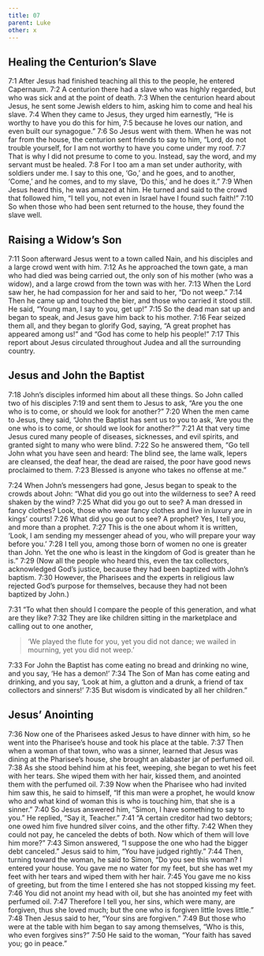 ```yaml
---
title: 07
parent: Luke
other: x
---
```


## Healing the Centurion’s Slave

<a name="7:1">7:1</a> After Jesus had finished teaching all this to the people, he entered Capernaum. <a name="7:2">7:2</a> A centurion there had a slave who was highly regarded, but who was sick and at the point of death. <a name="7:3">7:3</a> When the centurion heard about Jesus, he sent some Jewish elders to him, asking him to come and heal his slave. <a name="7:4">7:4</a> When they came to Jesus, they urged him earnestly, “He is worthy to have you do this for him, <a name="7:5">7:5</a> because he loves our nation, and even built our synagogue.” <a name="7:6">7:6</a> So Jesus went with them. When he was not far from the house, the centurion sent friends to say to him, “Lord, do not trouble yourself, for I am not worthy to have you come under my roof. <a name="7:7">7:7</a> That is why I did not presume to come to you. Instead, say the word, and my servant must be healed. <a name="7:8">7:8</a> For I too am a man set under authority, with soldiers under me. I say to this one, ‘Go,’ and he goes, and to another, ‘Come,’ and he comes, and to my slave, ‘Do this,’ and he does it.” <a name="7:9">7:9</a> When Jesus heard this, he was amazed at him. He turned and said to the crowd that followed him, “I tell you, not even in Israel have I found such faith!” <a name="7:10">7:10</a> So when those who had been sent returned to the house, they found the slave well.

## Raising a Widow’s Son

<a name="7:11">7:11</a> Soon afterward Jesus went to a town called Nain, and his disciples and a large crowd went with him. <a name="7:12">7:12</a> As he approached the town gate, a man who had died was being carried out, the only son of his mother (who was a widow), and a large crowd from the town was with her. <a name="7:13">7:13</a> When the Lord saw her, he had compassion for her and said to her, “Do not weep.” <a name="7:14">7:14</a> Then he came up and touched the bier, and those who carried it stood still. He said, “Young man, I say to you, get up!” <a name="7:15">7:15</a> So the dead man sat up and began to speak, and Jesus gave him back to his mother. <a name="7:16">7:16</a> Fear seized them all, and they began to glorify God, saying, “A great prophet has appeared among us!” and “God has come to help his people!” <a name="7:17">7:17</a> This report about Jesus circulated throughout Judea and all the surrounding country.

## Jesus and John the Baptist

<a name="7:18">7:18</a> John’s disciples informed him about all these things. So John called two of his disciples <a name="7:19">7:19</a> and sent them to Jesus to ask, “Are you the one who is to come, or should we look for another?” <a name="7:20">7:20</a> When the men came to Jesus, they said, “John the Baptist has sent us to you to ask, ‘Are you the one who is to come, or should we look for another?’” <a name="7:21">7:21</a> At that very time Jesus cured many people of diseases, sicknesses, and evil spirits, and granted sight to many who were blind. <a name="7:22">7:22</a> So he answered them, “Go tell John what you have seen and heard: The blind see, the lame walk, lepers are cleansed, the deaf hear, the dead are raised, the poor have good news proclaimed to them. <a name="7:23">7:23</a> Blessed is anyone who takes no offense at me.”

<a name="7:24">7:24</a> When John’s messengers had gone, Jesus began to speak to the crowds about John: “What did you go out into the wilderness to see? A reed shaken by the wind? <a name="7:25">7:25</a> What did you go out to see? A man dressed in fancy clothes? Look, those who wear fancy clothes and live in luxury are in kings’ courts! <a name="7:26">7:26</a> What did you go out to see? A prophet? Yes, I tell you, and more than a prophet. <a name="7:27">7:27</a> This is the one about whom it is written, ‘Look, I am sending my messenger ahead of you, who will prepare your way before you.’ <a name="7:28">7:28</a> I tell you, among those born of women no one is greater than John. Yet the one who is least in the kingdom of God is greater than he is.” <a name="7:29">7:29</a> (Now all the people who heard this, even the tax collectors, acknowledged God’s justice, because they had been baptized with John’s baptism. <a name="7:30">7:30</a> However, the Pharisees and the experts in religious law rejected God’s purpose for themselves, because they had not been baptized by John.)

<a name="7:31">7:31</a> “To what then should I compare the people of this generation, and what are they like? <a name="7:32">7:32</a> They are like children sitting in the marketplace and calling out to one another,

> ‘We played the flute for you, yet you did not dance;
> we wailed in mourning, yet you did not weep.’

<a name="7:33">7:33</a> For John the Baptist has come eating no bread and drinking no wine, and you say, ‘He has a demon!’ <a name="7:34">7:34</a> The Son of Man has come eating and drinking, and you say, ‘Look at him, a glutton and a drunk, a friend of tax collectors and sinners!’ <a name="7:35">7:35</a> But wisdom is vindicated by all her children.”

## Jesus’ Anointing

<a name="7:36">7:36</a> Now one of the Pharisees asked Jesus to have dinner with him, so he went into the Pharisee’s house and took his place at the table. <a name="7:37">7:37</a> Then when a woman of that town, who was a sinner, learned that Jesus was dining at the Pharisee’s house, she brought an alabaster jar of perfumed oil. <a name="7:38">7:38</a> As she stood behind him at his feet, weeping, she began to wet his feet with her tears. She wiped them with her hair, kissed them, and anointed them with the perfumed oil. <a name="7:39">7:39</a> Now when the Pharisee who had invited him saw this, he said to himself, “If this man were a prophet, he would know who and what kind of woman this is who is touching him, that she is a sinner.” <a name="7:40">7:40</a> So Jesus answered him, “Simon, I have something to say to you.” He replied, “Say it, Teacher.” <a name="7:41">7:41</a> “A certain creditor had two debtors; one owed him five hundred silver coins, and the other fifty. <a name="7:42">7:42</a> When they could not pay, he canceled the debts of both. Now which of them will love him more?” <a name="7:43">7:43</a> Simon answered, “I suppose the one who had the bigger debt canceled.” Jesus said to him, “You have judged rightly.” <a name="7:44">7:44</a> Then, turning toward the woman, he said to Simon, “Do you see this woman? I entered your house. You gave me no water for my feet, but she has wet my feet with her tears and wiped them with her hair. <a name="7:45">7:45</a> You gave me no kiss of greeting, but from the time I entered she has not stopped kissing my feet. <a name="7:46">7:46</a> You did not anoint my head with oil, but she has anointed my feet with perfumed oil. <a name="7:47">7:47</a> Therefore I tell you, her sins, which were many, are forgiven, thus she loved much; but the one who is forgiven little loves little.” <a name="7:48">7:48</a> Then Jesus said to her, “Your sins are forgiven.” <a name="7:49">7:49</a> But those who were at the table with him began to say among themselves, “Who is this, who even forgives sins?” <a name="7:50">7:50</a> He said to the woman, “Your faith has saved you; go in peace.”

